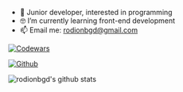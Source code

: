 - 👋 Junior developer, interested in programming
- 🤓 I’m currently learning front-end development
- 📫 Email me: rodionbgd@gmail.com

[![Codewars](https://www.codewars.com/users/Rodionbgd/badges/micro)](https://www.codewars.com/users/Rodionbgd)
<!-- Profile View Count and GitStats -->
[![Github](https://img.shields.io/badge/-rodionbgd-black?style=flat&labelColor=black&logo=github&logoColor=white)](https://gitstats.me/rodionbgd)

<!-- https://github.com/anuraghazra/github-readme-stats -->
![rodionbgd's github stats](https://github-readme-stats.vercel.app/api?username=rodionbgd&show_icons=true&count_private=true&include_all_commits=true&hide_title=true)
